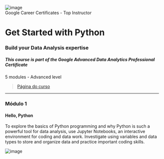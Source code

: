 
![image](https://github.com/user-attachments/assets/eee48d97-6a79-4495-a2fd-166d96aa229b)</br>
Google Career Certificates - Top Instructor


# Get Started with Python
### Build your Data Analysis expertise
##### This course is part of the Google Advanced Data Analytics Professional Certificate


5 modules - Advanced level
>[Página do curso](https://www.coursera.org/programs/google-learning-program-9skqq/learn/get-started-with-python)

___
### Módulo 1
#### Hello, Python

To explore the basics of Python programming and why Python is such a powerful tool for data analysis, use Jupyter Notebooks, an interactive environment for coding and data work. 
Investigate using variables and data types to store and organize data and practice important coding skills.

![image](https://github.com/user-attachments/assets/19e174ac-8a4e-4be9-b9fd-23be4d490740)

